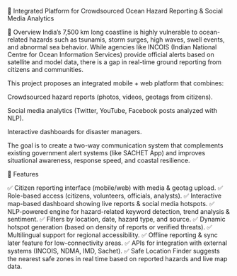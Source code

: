 🌊 Integrated Platform for Crowdsourced Ocean Hazard Reporting & Social Media Analytics

📌 Overview
India’s 7,500 km long coastline is highly vulnerable to ocean-related hazards such as tsunamis, storm surges, high waves, swell events, and abnormal sea behavior. While agencies like INCOIS (Indian National Centre for Ocean Information Services) provide official alerts based on satellite and model data, there is a gap in real-time ground reporting from citizens and communities.

This project proposes an integrated mobile + web platform that combines:

Crowdsourced hazard reports (photos, videos, geotags from citizens).

Social media analytics (Twitter, YouTube, Facebook posts analyzed with NLP).

Interactive dashboards for disaster managers.

The goal is to create a two-way communication system that complements existing government alert systems (like SACHET App) and improves situational awareness, response speed, and coastal resilience.

🚀 Features

✅ Citizen reporting interface (mobile/web) with media & geotag upload. 
✅ Role-based access (citizens, volunteers, officials, analysts). 
✅ Interactive map-based dashboard showing live reports & social media hotspots.
✅ NLP-powered engine for hazard-related keyword detection, trend analysis & sentiment.
✅ Filters by location, date, hazard type, and source.
✅ Dynamic hotspot generation (based on density of reports or verified threats). 
✅ Multilingual support for regional accessibility.
✅ Offline reporting & sync later feature for low-connectivity areas. 
✅ APIs for integration with external systems (INCOIS, NDMA, IMD, Sachet).
✅ Safe Location Finder suggests the nearest safe zones in real time based on reported hazards and live map data.
